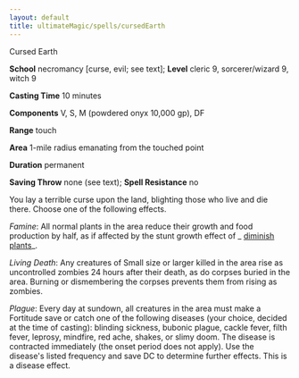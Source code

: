 ```yaml
---
layout: default
title: ultimateMagic/spells/cursedEarth
---
```

Cursed Earth

**School** necromancy [curse, evil; see text]; **Level** cleric 9, sorcerer/wizard 9, witch 9

**Casting Time** 10 minutes

**Components** V, S, M (powdered onyx 10,000 gp), DF

**Range** touch

**Area** 1-mile radius emanating from the touched point

**Duration** permanent

**Saving Throw** none (see text); **Spell Resistance** no

You lay a terrible curse upon the land, blighting those who live and die there. Choose one of the following effects.

_Famine_: All normal plants in the area reduce their growth and food production by half, as if affected by the stunt growth effect of _ [diminish plants](spells/diminishPlants#_diminish-plants)_.

_Living Death_: Any creatures of Small size or larger killed in the area rise as uncontrolled zombies 24 hours after their death, as do corpses buried in the area. Burning or dismembering the corpses prevents them from rising as zombies.

_Plague_: Every day at sundown, all creatures in the area must make a Fortitude save or catch one of the following diseases (your choice, decided at the time of casting): blinding sickness, bubonic plague, cackle fever, filth fever, leprosy, mindfire, red ache, shakes, or slimy doom. The disease is contracted immediately (the onset period does not apply). Use the disease's listed frequency and save DC to determine further effects. This is a disease effect.

